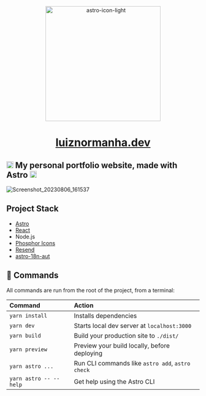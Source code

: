 
<p align="center" justify="center">
  <img width="300" alt="astro-icon-light" src="https://github.com/lnormanha/luiznormanha.dev/assets/31674320/dbfbbd57-d0e5-4c05-8bba-e23955cb9601">
</p>
<h1 align="center" justify="center">
  
  [luiznormanha.dev](luiznormanha.dev)
  
</h1>

## <img width="18" alt="astro-icon-light" src="https://github.com/lnormanha/luiznormanha.dev/assets/31674320/3d9ccfda-8573-4976-b6c9-36a0ea0df97f"> My personal portfolio website, made with Astro <img width="18" alt="astro-icon-light" src="https://github.com/lnormanha/luiznormanha.dev/assets/31674320/3d9ccfda-8573-4976-b6c9-36a0ea0df97f">

![Screenshot_20230806_161537](https://github.com/lnormanha/luiznormanha.dev/assets/31674320/40f8ed1f-5944-4dd4-944f-f7e42e8c5169)

## Project Stack

- [Astro](https://astro.build/)
- [React](https://react.dev/)
- Node.js
- [Phosphor Icons](https://phosphoricons.com/)
- [Resend](https://resend.com/)
- [astro-18n-aut](https://github.com/jlarmstrongiv/astro-i18n-aut)

## 🧞 Commands

All commands are run from the root of the project, from a terminal:

| Command                   | Action                                           |
| :------------------------ | :----------------------------------------------- |
| `yarn install`             | Installs dependencies                            |
| `yarn dev`             | Starts local dev server at `localhost:3000`      |
| `yarn build`           | Build your production site to `./dist/`          |
| `yarn preview`         | Preview your build locally, before deploying     |
| `yarn astro ...`       | Run CLI commands like `astro add`, `astro check` |
| `yarn astro -- --help` | Get help using the Astro CLI                     |
